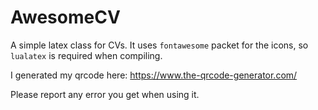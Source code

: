 AwesomeCV
=========

A simple latex class for CVs. It uses ```fontawesome``` packet for the icons, so
```lualatex``` is required when compiling.

I generated my qrcode here:
https://www.the-qrcode-generator.com/

Please report any error you get when using it.
